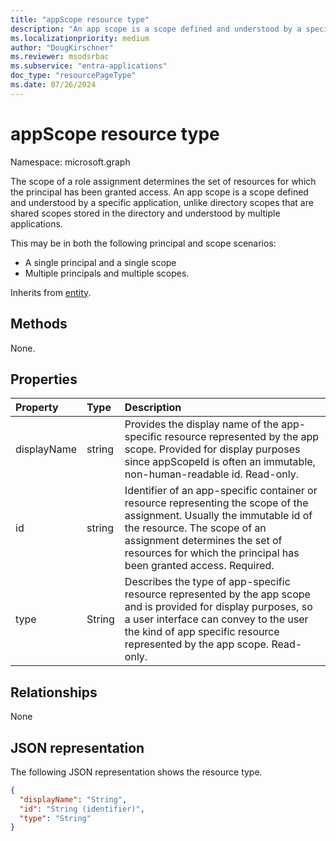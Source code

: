 ```yaml
---
title: "appScope resource type"
description: "An app scope is a scope defined and understood by a specific application."
ms.localizationpriority: medium
author: "DougKirschner"
ms.reviewer: msodsrbac
ms.subservice: "entra-applications"
doc_type: "resourcePageType"
ms.date: 07/26/2024
---
```


# appScope resource type

Namespace: microsoft.graph

The scope of a role assignment determines the set of resources for which the principal has been granted access. An app scope is a scope defined and understood by a specific application, unlike directory scopes that are shared scopes stored in the directory and understood by multiple applications.

This may be in both the following principal and scope scenarios:
+ A single principal and a single scope
+ Multiple principals and multiple scopes.
	
Inherits from [entity](entity.md).

## Methods
None.

## Properties

| Property | Type | Description |
|:-------- |:---- |:----------- |
| displayName | string | Provides the display name of the app-specific resource represented by the app scope. Provided for display purposes since appScopeId is often an immutable, non-human-readable id. Read-only. |
| id | string | Identifier of an app-specific container or resource representing the scope of the assignment. Usually the immutable id of the resource. The scope of an assignment determines the set of resources for which the principal has been granted access. Required. |
| type | String | Describes the type of app-specific resource represented by the app scope and is provided for display purposes, so a user interface can convey to the user the kind of app specific resource represented by the app scope. Read-only. |

## Relationships

None

## JSON representation

The following JSON representation shows the resource type.

<!-- {
  "blockType": "resource",
  "keyProperty": "id",
  "@odata.type": "microsoft.graph.appScope"
}-->

```json
{
  "displayName": "String",
  "id": "String (identifier)",
  "type": "String"
}
```

<!-- uuid: 8fcb5dbc-d5aa-4681-8e31-b001d5168d79
2015-10-25 14:57:30 UTC -->
<!--
{
  "type": "#page.annotation",
  "description": "appScope resource",
  "keywords": "",
  "section": "documentation",
  "tocPath": "",
  "suppressions": []
}
-->
